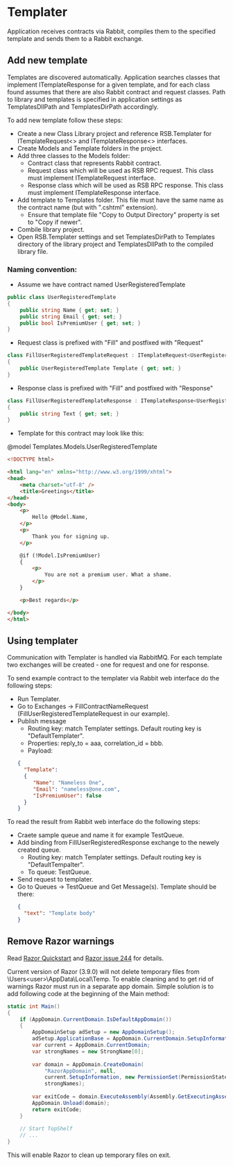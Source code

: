 # Templater

Application receives contracts via Rabbit, compiles them to the specified template and sends them to
a Rabbit exchange.

## Add new template

Templates are discovered automatically. Application searches classes that implement ITemplateResponse<TemplateContractName>
for a given template, and for each class found assumes that there are also Rabbit contract and request classes. Path to library 
and templates is specified in application settings as TemplatesDllPath and TemplatesDirPath accordingly.

To add new template follow these steps:
* Create a new Class Library project and reference RSB.Templater for ITemplateRequest<> and ITemplateResponse<>
interfaces.
* Create Models and Template folders in the project.
* Add three classes to the Models folder:
	* Contract class that represents Rabbit contract.
	* Request class which will be used as RSB RPC request. This class must implement ITemplateRequest<ContractName> interface.
	* Response class which will be used as RSB RPC response. This class must implement ITemplateResponse<ContractName> interface.
* Add template to Templates folder. This file must have the same name as the contract name (but with ".cshtml" extension).
	* Ensure that template file "Copy to Output Directory" property is set to "Copy if newer".
* Combile library project.
* Open RSB.Templater settings and set TemplatesDirPath to Templates directory of the library project and TemplatesDllPath
to the compiled library file.

### Naming convention:

* Assume we have contract named UserRegisteredTemplate
```cs
public class UserRegisteredTemplate
{
    public string Name { get; set; }
    public string Email { get; set; }
    public bool IsPremiumUser { get; set; }
}
```

* Request class is prefixed with "Fill" and postfixed with "Request"
```cs
class FillUserRegisteredTemplateRequest : ITemplateRequest<UserRegisteredTemplate>
{
    public UserRegisteredTemplate Template { get; set; }
}
```

* Response class is prefixed with "Fill" and postfixed with "Response"
```cs
class FillUserRegisteredTemplateResponse : ITemplateResponse<UserRegisteredTemplate>
{
    public string Text { get; set; }
}
```

* Template for this contract may look like this:

@model Templates.Models.UserRegisteredTemplate

```html
<!DOCTYPE html>

<html lang="en" xmlns="http://www.w3.org/1999/xhtml">
<head>
    <meta charset="utf-8" />
    <title>Greetings</title>
</head>
<body>
    <p>
        Hello @Model.Name,
    </p>
    <p>
        Thank you for signing up.
    </p>

    @if (!Model.IsPremiumUser)
    {
        <p>
            You are not a premium user. What a shame.
        </p>
    }

    <p>Best regards</p>

</body>
</html>
```

## Using templater

Communication with Templater is handled via RabbitMQ. For each template two exchanges will be created - one
for request and one for response.

To send example contract to the templater via Rabbit web interface do the following steps:
* Run Templater.
* Go to Exchanges -> FillContractNameRequest (FillUserRegisteredTemplateRequest in our example).
* Publish message
	* Routing key: match Templater settings. Default routing key is "DefaultTemplater".
	* Properties: reply_to = aaa, correlation_id = bbb.
	* Payload:
	```json
	{
      "Template": 
      {
         "Name": "Nameless One",
         "Email": "nameless@one.com",  
         "IsPremiumUser": false
      }
    }
	```
	
To read the result from Rabbit web interface do the following steps:
* Craete sample queue and name it for example TestQueue.
* Add binding from FillUserRegisteredResponse exchange to the newely created queue.
	* Routing key: match Templater settings. Default routing key is "DefaultTempalter".
	* To queue: TestQueue.
* Send request to templater.
* Go to Queues -> TestQueue and Get Message(s). Template should be there:
	```json
	{
      "text": "Template body"       
    }
	```

## Remove Razor warnings

Read [Razor Quickstart](https://antaris.github.io/RazorEngine/) and 
[Razor issue 244](https://github.com/Antaris/RazorEngine/issues/244) for details.

Current version of Razor (3.9.0) will not delete temporary files from \Users\<user>\AppData\Local\Temp. To
enable cleaning and to get rid of warnings Razor must run in a separate app domain. Simple solution is to
add following code at the beginning of the Main method:

```cs
static int Main()
{
	if (AppDomain.CurrentDomain.IsDefaultAppDomain())
	{
		AppDomainSetup adSetup = new AppDomainSetup();
		adSetup.ApplicationBase = AppDomain.CurrentDomain.SetupInformation.ApplicationBase;
		var current = AppDomain.CurrentDomain;
		var strongNames = new StrongName[0];
		
		var domain = AppDomain.CreateDomain(
			"RazorAppDomain", null,
			current.SetupInformation, new PermissionSet(PermissionState.Unrestricted),
			strongNames);
		
		var exitCode = domain.ExecuteAssembly(Assembly.GetExecutingAssembly().Location);
		AppDomain.Unload(domain);
		return exitCode;
	}
	
	// Start TopShelf
	// ...
}
```			

This will enable Razor to clean up temporary files on exit.